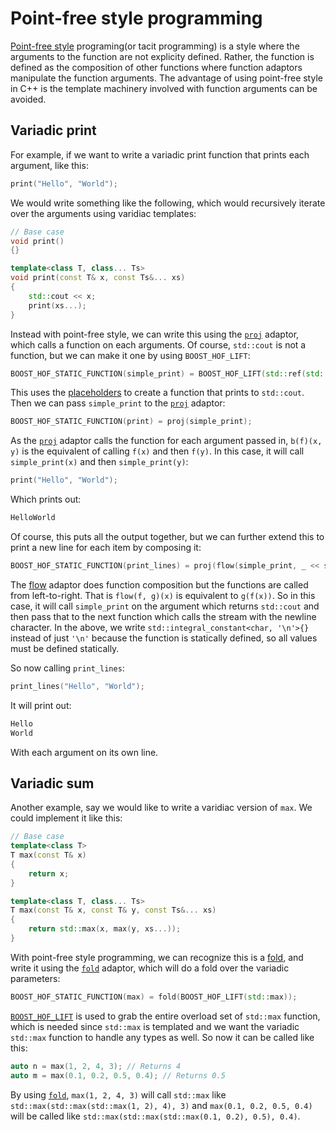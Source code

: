 <!-- Copyright 2018 Paul Fultz II
     Distributed under the Boost Software License, Version 1.0.
     (http://www.boost.org/LICENSE_1_0.txt)
-->

Point-free style programming
============================

[Point-free style](https://en.wikipedia.org/wiki/Tacit_programming) programing(or tacit programming) is a style where the arguments to the function are not explicity defined. Rather, the function is defined as the composition of other functions where function adaptors manipulate the function arguments. The advantage of using point-free style in C++ is the template machinery involved with function arguments can be avoided.

Variadic print
--------------

For example, if we want to write a variadic print function that prints each argument, like this:

```cpp
print("Hello", "World");
```

We would write something like the following, which would recursively iterate over the arguments using varidiac templates:

```cpp
// Base case
void print()
{}

template<class T, class... Ts>
void print(const T& x, const Ts&... xs)
{
    std::cout << x;
    print(xs...);
}
```

Instead with point-free style, we can write this using the [`proj`](/include/boost/hof/by) adaptor, which calls a function on each arguments. Of course, `std::cout` is not a function, but we can make it one by using `BOOST_HOF_LIFT`:

```cpp
BOOST_HOF_STATIC_FUNCTION(simple_print) = BOOST_HOF_LIFT(std::ref(std::cout) << _);
```

This uses the [placeholders](/include/boost/hof/placeholders) to create a function that prints to `std::cout`. Then we can pass `simple_print` to the [`proj`](/include/boost/hof/by) adaptor:

```cpp
BOOST_HOF_STATIC_FUNCTION(print) = proj(simple_print);
```

As the [`proj`](/include/boost/hof/by) adaptor calls the function for each argument passed in, `b(f)(x, y)` is the equivalent of calling `f(x)` and then `f(y)`. In this case, it will call `simple_print(x)` and then `simple_print(y)`:

```cpp
print("Hello", "World");
```

Which prints out:

```cpp
HelloWorld
```

Of course, this puts all the output together, but we can further extend this to print a new line for each item by composing it:

```cpp
BOOST_HOF_STATIC_FUNCTION(print_lines) = proj(flow(simple_print, _ << std::integral_constant<char, '\n'>{}));
```

The [flow](/include/boost/hof/flow) adaptor does function composition but the functions are called from left-to-right. That is `flow(f, g)(x)` is equivalent to `g(f(x))`. So in this case, it will call `simple_print` on the argument which returns `std::cout` and then pass that to the next function which calls the stream with the newline character. In the above, we write `std::integral_constant<char, '\n'>{}` instead of just `'\n'` because the function is statically defined, so all values must be defined statically.

So now calling `print_lines`:

```cpp
print_lines("Hello", "World");
```

It will print out:

```cpp
Hello
World
```

With each argument on its own line.

Variadic sum
------------

Another example, say we would like to write a varidiac version of `max`. We could implement it like this:

```cpp
// Base case
template<class T>
T max(const T& x)
{
    return x;
}

template<class T, class... Ts>
T max(const T& x, const T& y, const Ts&... xs)
{
    return std::max(x, max(y, xs...));
}
```

With point-free style programming, we can recognize this is a [fold](https://en.wikipedia.org/wiki/Fold_%28higher-order_function%29), and write it using the [`fold`](/include/boost/hof/fold) adaptor, which will do a fold over the variadic parameters:

```cpp
BOOST_HOF_STATIC_FUNCTION(max) = fold(BOOST_HOF_LIFT(std::max));
```

[`BOOST_HOF_LIFT`](/include/boost/hof/lift) is used to grab the entire overload set of `std::max` function, which is needed since `std::max` is templated and we want the variadic `std::max` function to handle any types as well. So now it can be called like this:

```cpp
auto n = max(1, 2, 4, 3); // Returns 4
auto m = max(0.1, 0.2, 0.5, 0.4); // Returns 0.5
```

By using [`fold`](/include/boost/hof/fold), `max(1, 2, 4, 3)` will call `std::max` like `std::max(std::max(std::max(1, 2), 4), 3)` and `max(0.1, 0.2, 0.5, 0.4)` will be called like `std::max(std::max(std::max(0.1, 0.2), 0.5), 0.4)`.

